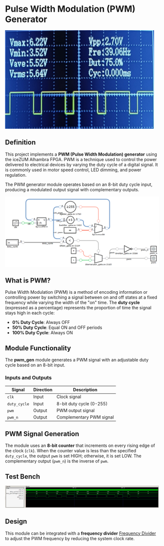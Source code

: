 # Pulse Width Modulation (PWM) Generator

<img src="./pwm_gen_osc.png" alt="PWM Generator Signal" width="488" height="323">

## Definition
This project implements a **PWM (Pulse Width Modulation) generator** using the iceZUM Alhambra FPGA. PWM is a technique used to control the power delivered to electrical devices by varying the duty cycle of a digital signal. It is commonly used in motor speed control, LED dimming, and power regulation.

The PWM generator module operates based on an 8-bit duty cycle input, producing a modulated output signal with complementary outputs.

![pwm gen synthesis](./synthesis.png "PWM Generator Synthesis")

## What is PWM?
Pulse Width Modulation (PWM) is a method of encoding information or controlling power by switching a signal between on and off states at a fixed frequency while varying the width of the "on" time. The **duty cycle** (expressed as a percentage) represents the proportion of time the signal stays high in each cycle:
- **0% Duty Cycle**: Always OFF
- **50% Duty Cycle**: Equal ON and OFF periods
- **100% Duty Cycle**: Always ON

## Module Functionality
The **pwm_gen** module generates a PWM signal with an adjustable duty cycle based on an 8-bit input.

### Inputs and Outputs
| Signal  | Direction | Description |
|---------|----------|-------------|
| `clk`   | Input  | Clock signal |
| `duty_cycle` | Input  | 8-bit duty cycle (0-255) |
| `pwm`  | Output  | PWM output signal |
| `pwm_n` | Output  | Complementary PWM signal |

## PWM Signal Generation
The module uses an **8-bit counter** that increments on every rising edge of the clock (`clk`). When the counter value is less than the specified `duty_cycle`, the output `pwm` is set HIGH; otherwise, it is set LOW. The complementary output (`pwm_n`) is the inverse of `pwm`.

## Test Bench
![PWM Test Bench](./pwm_gen_tb.png "PWM Test Bench")

## Design
This module can be integrated with a **frequency divider** [Frequency Divider](../../clock/freq_divider/README.md) to adjust the PWM frequency by reducing the system clock rate.

